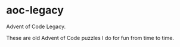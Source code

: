 # aoc-legacy

Advent of Code Legacy.

These are old Advent of Code puzzles I do for fun from time to time.
